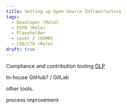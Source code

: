 ```yaml
---
title: Setting up Open Source Infrastructure
tags: 
  - Developer (Role)
  - OSPO (Role)
  - Placeholder
  - Level 2 (OSMM)
  - CIO/CTO (Role)
draft: true
---
```


Compliance and contribution tooling [DLP](DLP)

In-house GitHub?  / GitLab  

other tools.

process improvement


